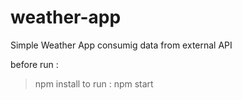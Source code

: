 # weather-app
Simple Weather App consumig data from external API


before run :
> npm install
to run :
> npm start
